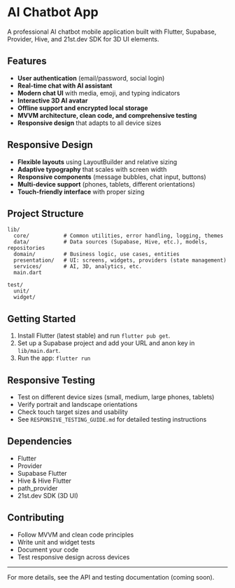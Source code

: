 # AI Chatbot App

A professional AI chatbot mobile application built with Flutter, Supabase, Provider, Hive, and 21st.dev SDK for 3D UI elements.

## Features
- **User authentication** (email/password, social login)
- **Real-time chat with AI assistant**
- **Modern chat UI** with media, emoji, and typing indicators
- **Interactive 3D AI avatar**
- **Offline support and encrypted local storage**
- **MVVM architecture, clean code, and comprehensive testing**
- **Responsive design** that adapts to all device sizes

## Responsive Design
- **Flexible layouts** using LayoutBuilder and relative sizing
- **Adaptive typography** that scales with screen width
- **Responsive components** (message bubbles, chat input, buttons)
- **Multi-device support** (phones, tablets, different orientations)
- **Touch-friendly interface** with proper sizing

## Project Structure
```
lib/
  core/           # Common utilities, error handling, logging, themes
  data/           # Data sources (Supabase, Hive, etc.), models, repositories
  domain/         # Business logic, use cases, entities
  presentation/   # UI: screens, widgets, providers (state management)
  services/       # AI, 3D, analytics, etc.
  main.dart

test/
  unit/
  widget/
```

## Getting Started
1. Install Flutter (latest stable) and run `flutter pub get`.
2. Set up a Supabase project and add your URL and anon key in `lib/main.dart`.
3. Run the app: `flutter run`

## Responsive Testing
- Test on different device sizes (small, medium, large phones, tablets)
- Verify portrait and landscape orientations
- Check touch target sizes and usability
- See `RESPONSIVE_TESTING_GUIDE.md` for detailed testing instructions

## Dependencies
- Flutter
- Provider
- Supabase Flutter
- Hive & Hive Flutter
- path_provider
- 21st.dev SDK (3D UI)

## Contributing
- Follow MVVM and clean code principles
- Write unit and widget tests
- Document your code
- Test responsive design across devices

---
For more details, see the API and testing documentation (coming soon).
